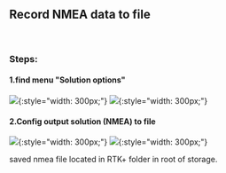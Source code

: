 ## Record NMEA data to file

<br>


### Steps:

#### 1.find menu "Solution options"
![](images/output-bt-1.png){:style="width: 300px;"}  ![](images/output-bt-2.png){:style="width: 300px;"}

#### 2.Config output solution (NMEA) to file

![](images/output-bt-3.png){:style="width: 300px;"}  ![](images/output-bt-4.png){:style="width: 300px;"}

saved nmea file located in RTK+ folder in root of storage.